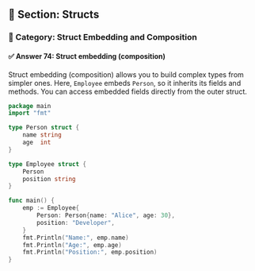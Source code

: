 ## 📘 Section: Structs  
### 🔹 Category: Struct Embedding and Composition  
#### ✅ Answer 74: Struct embedding (composition)

Struct embedding (composition) allows you to build complex types from simpler ones. Here, `Employee` embeds `Person`, so it inherits its fields and methods. You can access embedded fields directly from the outer struct.

```go
package main
import "fmt"

type Person struct {
    name string
    age  int
}

type Employee struct {
    Person
    position string
}

func main() {
    emp := Employee{
        Person: Person{name: "Alice", age: 30},
        position: "Developer",
    }
    fmt.Println("Name:", emp.name)
    fmt.Println("Age:", emp.age)
    fmt.Println("Position:", emp.position)
}
```
